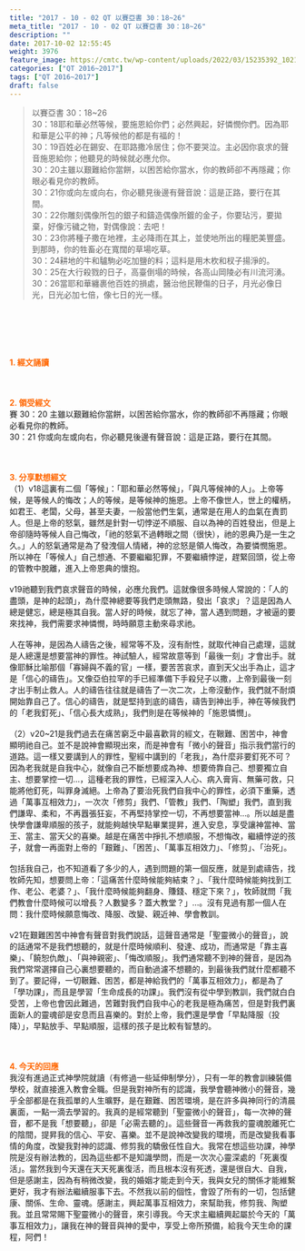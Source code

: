 ```yaml
---
title: "2017 - 10 - 02 QT 以賽亞書 30：18~26"
meta_title: "2017 - 10 - 02 QT 以賽亞書 30：18~26"
description: ""
date: 2017-10-02 12:55:45
weight: 3976
feature_image: https://cmtc.tw/wp-content/uploads/2022/03/15235392_10211799862337740_180693556567566654_o-1.webp
categories: ["QT 2016~2017"]
tags: ["QT 2016~2017"]
draft: false
---
```


<blockquote>以賽亞書 30：18~26<br />
30：18耶和華必然等候，要施恩給你們；必然興起，好憐憫你們。因為耶和華是公平的神；凡等候他的都是有福的！<br />
30：19百姓必在錫安、在耶路撒冷居住；你不要哭泣。主必因你哀求的聲音施恩給你；他聽見的時候就必應允你。<br />
30：20主雖以艱難給你當餅，以困苦給你當水，你的教師卻不再隱藏；你眼必看見你的教師。<br />
30：21你或向左或向右，你必聽見後邊有聲音說：這是正路，要行在其間。<br />
30：22你雕刻偶像所包的銀子和鑄造偶像所鍍的金子，你要玷污，要拋棄，好像污穢之物，對偶像說：去吧！<br />
30：23你將種子撒在地裡，主必降雨在其上，並使地所出的糧肥美豐盛。到那時，你的牲畜必在寬闊的草場吃草。<br />
30：24耕地的牛和驢駒必吃加鹽的料；這料是用木杴和杈子揚淨的。<br />
30：25在大行殺戮的日子，高臺倒塌的時候，各高山岡陵必有川流河湧。<br />
30：26當耶和華纏裹他百姓的損處，醫治他民鞭傷的日子，月光必像日光，日光必加七倍，像七日的光一樣。</blockquote><br />
&nbsp;<br />
<br />
&nbsp;<br />
<br />
<span style="color: #ff6600;"><strong>1. </strong><strong>經文誦讀</strong></span><br />
<br />
<span style="color: #ff6600;"><strong> </strong></span><br />
<br />
<span style="color: #ff6600;"><strong>2. </strong><strong>領受經文<br />
</strong></span>賽 30：20 主雖以艱難給你當餅，以困苦給你當水，你的教師卻不再隱藏；你眼必看見你的教師。<br />
30：21 你或向左或向右，你必聽見後邊有聲音說：這是正路，要行在其間。<br />
<br />
&nbsp;<br />
<br />
<span style="color: #ff6600;"><strong>3. 分享默想經文<br />
</strong></span>（1）v18這裏有二個「等候」：「耶和華必然等候」，「與凡等候神的人」。上帝等候，是等候人的悔改；人的等候，是等候神的施恩。上帝不像世人，世上的權柄，如君王、老闆，父母，甚至夫妻，一般當他們生氣，通常是在用人的血氣在責罰人。但是上帝的怒氣，雖然是針對一切悖逆不順服、自以為神的百姓發出，但是上帝卻隨時等候人自己悔改，「祂的怒氣不過轉眼之間（很快），祂的恩典乃是一生之久。」人的怒氣通常是為了發洩個人情緒，神的忿怒是領人悔改，為要憐憫施恩。所以神在「等候人」自己想通、不要繼繼犯罪，不要繼續悖逆，趕緊回頭，從上帝的管教中脫離，進入上帝恩典的懷抱。<br />
<br />
v19祂聽到我們哀求聲音的時候，必應允我們。這就像很多時候人常說的：「人的盡頭，是神的起頭」，為什麼神總要等我們走頭無路，發出「哀求」？這是因為人總是健忘，總是極其自我。當人好的時候，就忘了神，當人遇到問題，才被逼的要來找神，我們需要求神憐憫，時時願意主動來尋求祂。<br />
<br />
人在等神，是因為人禱告之後，經常等不及，沒有耐性，就取代神自己處理，這就是人總還是想要當神的罪性。神試驗人，經常故意等到「最後一刻」才會出手。就像耶穌比喻那個「寡婦與不義的官」一樣，要苦苦哀求，直到天父出手為止，這才是「信心的禱告」。又像亞伯拉罕的手已經準備下手殺兒子以撒，上帝到最後一刻才出手制止救人。人的禱告往往就是禱告了一次二次，上帝沒動作，我們就不耐煩開始靠自己了。信心的禱告，就是堅持到底的禱告，禱告到神出手，神在等候我們的「老我釘死」、「信心長大成熟」，我們則是在等候神的「施恩憐憫」。<br />
<br />
（2）v20~21是我們過去在痛苦窮乏中最喜歡背的經文，在鞎難、困苦中，神會顯明祂自己。並不是說神會顯現出來，而是神會有「微小的聲音」指示我們當行的道路。這一樣又要講到人的罪性，聖經中講到的「老我」，為什麼非要釘死不可？因為老我就是自我中心，就像自己不斷想要成為神、想要倚靠自己、想要獨立自主、想要掌控一切…，這種老我的罪性，已經深入人心、病入膏肓、無藥可救，只能將他釘死，叫罪身滅絕。上帝為了要治死我們自我中心的罪性，必須下重藥，透過「萬事互相效力」，一次次「修剪」我們、「管教」我們、「陶塑」我們，直到我們謙卑、柔和，不再囂張狂妄，不再堅持掌控一切，不再想要當神…。所以越是盡快學會謙卑順服的孩子，就能夠越快早點畢業提昇，進入安息，享受讓神當神、當王、當主、當天父的喜樂。越是在痛苦中掙扎不想順服，不想悔改，繼續悖逆的孩子，就會一再面對上帝的「艱難」、「困苦」、「萬事互相效力」、「修剪」、「治死」。<br />
<br />
包括我自己，也不知道看了多少的人，遇到問題的第一個反應，就是到處禱告，找牧師先知，想要問上帝：「這痛苦什麼時候能夠結束？」、「我什麼時候能夠找到工作、老公、老婆？」、「我什麼時候能夠翻身、賺錢、穩定下來？」，牧師就問「我們教會什麼時候可以增長？人數變多？蓋大教堂？」…。沒有見過有那一個人在問：我什麼時候願意悔改、降服、改變、親近神、學會教訓。<br />
<br />
v21在艱難困苦中神會有聲音對我們說話，這聲音通常是「聖靈微小的聲音」，說的話通常不是我們想聽的，就是什麼時候順利、發達、成功，而通常是「靠主喜樂」、「饒恕仇敵」、「與神親密」、「悔改順服」。我們通常聽不到神的聲音，是因為我們常常選擇自己心裏想要聽的，而自動過濾不想聽的，到最後我們就什麼都聽不到了。要記得，一切鞎難、困苦，都是神給我們的「萬事互相效力」，都是為了「學功課」，而且是學習「生命成長的功課」。我們沒有從中學到教訓，我們就白白受苦，上帝也會因此難過，苦難對我們自我中心的老我是極為痛苦，但是對我們裏面新人的靈魂卻是安息而且喜樂的。對於上帝，我們還是學會「早點降服（投降）」，早點放手、早點順服，這樣的孩子是比較有智慧的。<br />
<br />
&nbsp;<br />
<br />
<span style="color: #ff6600;"><strong>4. 今天的回應<br />
</strong></span>我沒有進過正式神學院就讀（有修過一些延伸制學分），只有一年的教會訓練裝備學校，就直接進入教會全職。但是我對神所有的認識，我學會聽神微小的聲音，幾乎全部都是在我孤單的人生曠野，是在艱難、困苦環境，是在許多與神同行的清晨裏面，一點一滴去學習的。我真的是經常聽到「聖靈微小的聲音」，每一次神的聲音，都不是我「想要聽」，卻是「必需去聽的」。這些聲音一再救我的靈魂脫離死亡的陰間，提昇我的信心、平安、喜樂。並不是說神改變我的環境，而是改變我看事情的角度，改變我對神的認識、修剪我的驕傲任性自大。我常在想這些功課，神學院是沒有辦法教的，因為這些都不是知識學問，而是一次次心靈深處的「死裏復活」。當然我到今天還在天天死裏復活，而且根本沒有死透，還是很自大、自我，但是感謝主，因為有稍微改變，我的婚姻才能走到今天，我與女兒的關係才能維繫更好，我才有辦法繼續服事下去。不然我以前的個性，會毀了所有的一切，包括健康、關係、生命、靈魂。感謝主，興起萬事互相效力，來幫助我，修剪我、陶塑我。並且常常賜下聖靈微小的聲音，來引導我。今天求主繼續興起屬於今天的「萬事互相效力」，讓我在神的聲音與神的愛中，享受上帝所預備，給我今天生命的課程，阿們！
        